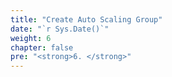 ```yaml
---
title: "Create Auto Scaling Group"
date: "`r Sys.Date()`"
weight: 6
chapter: false
pre: "<strong>6. </strong>"
---
```

